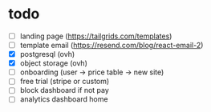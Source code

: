 # todo

- [ ] landing page (https://tailgrids.com/templates)
- [ ] template email (https://resend.com/blog/react-email-2)
- [x] postgresql (ovh)
- [x] object storage (ovh)
- [ ] onboarding (user -> price table -> new site)
- [ ] free trial (stripe or custom)
- [ ] block dashboard if not pay
- [ ] analytics dashboard home
